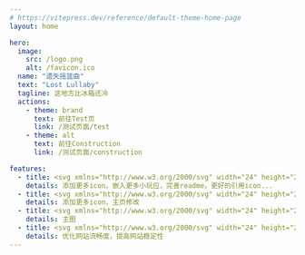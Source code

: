 ```yaml
---
# https://vitepress.dev/reference/default-theme-home-page
layout: home

hero:
  image:
    src: /logo.png
    alt: /favicon.ico
  name: "遗失摇篮曲"
  text: "Lost Lullaby"
  tagline: 这地方比冰箱还冷
  actions:
    - theme: brand
      text: 前往Test页
      link: /测试页面/test
    - theme: alt
      text: 前往Construction
      link: /测试页面/construction

features:
  - title: <svg xmlns="http://www.w3.org/2000/svg" width="24" height="24" viewBox="0 0 24 24" fill="none" stroke="#a52240" stroke-width="2" stroke-linecap="round" stroke-linejoin="round" class="lucide lucide-list-todo-icon lucide-list-todo"><rect x="3" y="5" width="6" height="6" rx="1"/><path d="m3 17 2 2 4-4"/><path d="M13 6h8"/><path d="M13 12h8"/><path d="M13 18h8"/></svg>计划中
    details: 添加更多icon，嵌入更多小玩应，完善readme，更好的引用icon...
  - title: <svg xmlns="http://www.w3.org/2000/svg" width="24" height="24" viewBox="0 0 24 24" fill="none" stroke="#a52240" stroke-width="2" stroke-linecap="round" stroke-linejoin="round" class="lucide lucide-construction-icon lucide-construction"><rect x="2" y="6" width="20" height="8" rx="1"/><path d="M17 14v7"/><path d="M7 14v7"/><path d="M17 3v3"/><path d="M7 3v3"/><path d="M10 14 2.3 6.3"/><path d="m14 6 7.7 7.7"/><path d="m8 6 8 8"/></svg>建设中
    details: 添加更多icon，主页修改
  - title: <svg xmlns="http://www.w3.org/2000/svg" width="24" height="24" viewBox="0 0 24 24" fill="none" stroke="#a52240" stroke-width="2" stroke-linecap="round" stroke-linejoin="round" class="lucide lucide-list-checks-icon lucide-list-checks"><path d="m3 17 2 2 4-4"/><path d="m3 7 2 2 4-4"/><path d="M13 6h8"/><path d="M13 12h8"/><path d="M13 18h8"/></svg>已完成
    details: 主图
  - title: <svg xmlns="http://www.w3.org/2000/svg" width="24" height="24" viewBox="0 0 24 24"><g fill="none" stroke="#a52240" stroke-linecap="round" stroke-linejoin="round" stroke-width="2"><path d="M5 17.5A1.5 1.5 0 0 1 6.5 16h11a1.5 1.5 0 0 1 1.5 1.5v0a1.5 1.5 0 0 1-1.5 1.5h-11A1.5 1.5 0 0 1 5 17.5m7-1.5Q9.5 8 6 8q-2.5 0-3 2c2.953.31 3.308 3.33 4 6m5 0q2.5-8 6-8q2.5 0 3 2c-2.953.31-3.308 3.33-4 6"/><path d="M9 9.5Q11 6 12 6t3 3.5"/></g></svg>对联
    details: 优化网站流畅度，提高网站稳定性
---
```

<DataPanel />